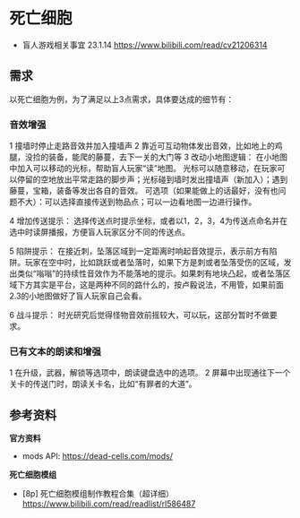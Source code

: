 # 死亡细胞

- 盲人游戏相关事宜 23.1.14 https://www.bilibili.com/read/cv21206314

## 需求

以死亡细胞为例，为了满足以上3点需求，具体要达成的细节有：

### 音效增强

1 撞墙时停止走路音效并加入撞墙声
2 靠近可互动物体发出音效，比如地上的鸡腿，没捡的装备，能爬的藤蔓，去下一关的大门等
3 改动小地图逻辑：
在小地图中加入可以移动的光标，帮助盲人玩家“读”地图。
光标可以随意移动，在玩家可以停留的空地放出平常走路的脚步声；光标碰到墙时发出撞墙声（新加入）；遇到藤蔓，宝箱，装备等发出各自的音效。
可选项（如果能做上的话最好，没有也问题不大）：可以选择直接传送到物品点；可以一边看地图一边进行操作。

4 增加传送提示：
选择传送点时提示坐标，或者以1，2，3，4为传送点命名并在选中时读屏播报，方便盲人玩家区分不同的传送点。

5 陷阱提示：
在接近刺，坠落区域到一定距离时响起音效提示，表示前方有陷阱。玩家在空中时，比如跳跃或者坠落时，如果下方是刺或者坠落受伤的区域，发出类似“嗡嗡”的持续性音效作为不能落地的提示。如果刺有地块凸起，或者坠落区域下方其实是平台，这是两种不同的路什么的，按卢毅说法，不用管，如果前面2.3的小地图做好了盲人玩家自己会看。

6 战斗提示：
时光研究后觉得怪物音效前摇较大，可以玩，这部分暂时不做要求。

### 已有文本的朗读和增强

1 在升级，武器，解锁等选项中，朗读键盘选中的选项。
2 屏幕中出现通往下一个关卡的传送门时，朗读关卡名，比如“有罪者的大道”。

## 参考资料

**官方资料**
- mods API: https://dead-cells.com/mods/

**死亡细胞模组**
- [8p] 死亡细胞模组制作教程合集（超详细） https://www.bilibili.com/read/readlist/rl586487
